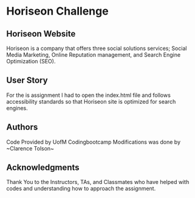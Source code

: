 # Horiseon Challenge 

## Horiseon Website
Horiseon is a company that offers three social solutions services; Social Media Marketing, Online Reputation management, and Search Engine Optimization (SEO). 

## User Story
For the is assignment I had to open the index.html file and follows accessibility standards
so that Horiseon site is optimized for search engines.

## Authors
Code Provided by UofM Codingbootcamp 
Modifications was done by ~Clarence Tolson~

## Acknowledgments
Thank You to the Instructors, TAs, and Classmates who have helped with codes and understanding how to approach the assignment.
